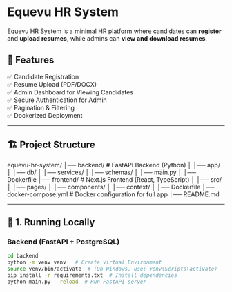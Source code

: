 # Equevu HR System

Equevu HR System is a minimal HR platform where candidates can **register** and **upload resumes**, while admins can **view and download resumes**.

## 🚀 Features

✅ Candidate Registration  
✅ Resume Upload (PDF/DOCX)  
✅ Admin Dashboard for Viewing Candidates  
✅ Secure Authentication for Admin  
✅ Pagination & Filtering  
✅ Dockerized Deployment

---

## 🏗 **Project Structure**

equevu-hr-system/ │── backend/ # FastAPI Backend (Python) │ │── app/ │ │── db/ │ │── services/ │ │── schemas/ │ │── main.py │ │── Dockerfile │── frontend/ # Next.js Frontend (React, TypeScript) │ │── src/ │ │── pages/ │ │── components/ │ │── context/ │ │── Dockerfile │── docker-compose.yml # Docker configuration for full app │── README.md

---

## 🚀 **1. Running Locally**

### **Backend (FastAPI + PostgreSQL)**

```sh
cd backend
python -m venv venv   # Create Virtual Environment
source venv/bin/activate  # (On Windows, use: venv\Scripts\activate)
pip install -r requirements.txt  # Install dependencies
python main.py --reload  # Run FastAPI server
```
